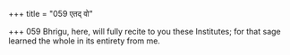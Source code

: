 +++
title = "059 एतद् वो"

+++
059	Bhrigu, here, will fully recite to you these Institutes; for that sage learned the whole in its entirety from me.